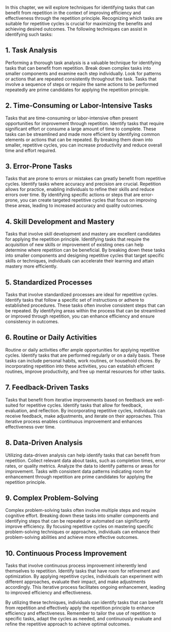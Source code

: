 
In this chapter, we will explore techniques for identifying tasks that can benefit from repetition in the context of improving efficiency and effectiveness through the repetition principle. Recognizing which tasks are suitable for repetitive cycles is crucial for maximizing the benefits and achieving desired outcomes. The following techniques can assist in identifying such tasks:

**1. Task Analysis**
--------------------

Performing a thorough task analysis is a valuable technique for identifying tasks that can benefit from repetition. Break down complex tasks into smaller components and examine each step individually. Look for patterns or actions that are repeated consistently throughout the task. Tasks that involve a sequence of steps or require the same actions to be performed repeatedly are prime candidates for applying the repetition principle.

**2. Time-Consuming or Labor-Intensive Tasks**
----------------------------------------------

Tasks that are time-consuming or labor-intensive often present opportunities for improvement through repetition. Identify tasks that require significant effort or consume a large amount of time to complete. These tasks can be streamlined and made more efficient by identifying common elements or actions that can be repeated. By breaking them down into smaller, repetitive cycles, you can increase productivity and reduce overall time and effort required.

**3. Error-Prone Tasks**
------------------------

Tasks that are prone to errors or mistakes can greatly benefit from repetitive cycles. Identify tasks where accuracy and precision are crucial. Repetition allows for practice, enabling individuals to refine their skills and reduce errors over time. By identifying specific actions or steps that are error-prone, you can create targeted repetitive cycles that focus on improving these areas, leading to increased accuracy and quality outcomes.

**4. Skill Development and Mastery**
------------------------------------

Tasks that involve skill development and mastery are excellent candidates for applying the repetition principle. Identifying tasks that require the acquisition of new skills or improvement of existing ones can help determine where repetition can be beneficial. By breaking down these tasks into smaller components and designing repetitive cycles that target specific skills or techniques, individuals can accelerate their learning and attain mastery more efficiently.

**5. Standardized Processes**
-----------------------------

Tasks that involve standardized processes are ideal for repetitive cycles. Identify tasks that follow a specific set of instructions or adhere to established procedures. These tasks often involve consistent steps that can be repeated. By identifying areas within the process that can be streamlined or improved through repetition, you can enhance efficiency and ensure consistency in outcomes.

**6. Routine or Daily Activities**
----------------------------------

Routine or daily activities offer ample opportunities for applying repetitive cycles. Identify tasks that are performed regularly or on a daily basis. These tasks can include personal habits, work routines, or household chores. By incorporating repetition into these activities, you can establish efficient routines, improve productivity, and free up mental resources for other tasks.

**7. Feedback-Driven Tasks**
----------------------------

Tasks that benefit from iterative improvements based on feedback are well-suited for repetitive cycles. Identify tasks that allow for feedback, evaluation, and reflection. By incorporating repetitive cycles, individuals can receive feedback, make adjustments, and iterate on their approaches. This iterative process enables continuous improvement and enhances effectiveness over time.

**8. Data-Driven Analysis**
---------------------------

Utilizing data-driven analysis can help identify tasks that can benefit from repetition. Collect relevant data about tasks, such as completion times, error rates, or quality metrics. Analyze the data to identify patterns or areas for improvement. Tasks with consistent data patterns indicating room for enhancement through repetition are prime candidates for applying the repetition principle.

**9. Complex Problem-Solving**
------------------------------

Complex problem-solving tasks often involve multiple steps and require cognitive effort. Breaking down these tasks into smaller components and identifying steps that can be repeated or automated can significantly improve efficiency. By focusing repetitive cycles on mastering specific problem-solving techniques or approaches, individuals can enhance their problem-solving abilities and achieve more effective outcomes.

**10. Continuous Process Improvement**
--------------------------------------

Tasks that involve continuous process improvement inherently lend themselves to repetition. Identify tasks that have room for refinement and optimization. By applying repetitive cycles, individuals can experiment with different approaches, evaluate their impact, and make adjustments accordingly. This iterative process facilitates ongoing enhancement, leading to improved efficiency and effectiveness.

By utilizing these techniques, individuals can identify tasks that can benefit from repetition and effectively apply the repetition principle to enhance efficiency and effectiveness. Remember to tailor the use of repetition to specific tasks, adapt the cycles as needed, and continuously evaluate and refine the repetitive approach to achieve optimal outcomes.
